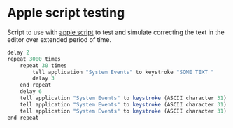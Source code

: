 # Apple script testing

Script to use with [apple script](https://en.wikipedia.org/wiki/AppleScript) to test and simulate correcting the text in the editor over extended period of time.

```js
delay 2
repeat 3000 times
    repeat 30 times
        tell application "System Events" to keystroke "SOME TEXT "
        delay 3
    end repeat
    delay 6
    tell application "System Events" to keystroke (ASCII character 31) --down arrow
    tell application "System Events" to keystroke (ASCII character 31) --down arrow
    tell application "System Events" to keystroke (ASCII character 31) --down arrow
end repeat
```
